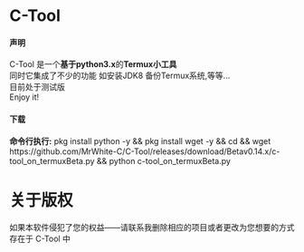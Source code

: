 # C-Tool
<h4>声明</h4>
<p>C-Tool 是一个<strong>基于python3.x</strong>的<strong>Termux小工具</strong><br />
同时它集成了不少的功能 如安装JDK8 备份Termux系统,等等...<br />
目前处于测试版<br />
Enjoy it!<br />
</p>
<h4>下载</h4>
<p>
<strong>命令行执行:</strong>
pkg install python -y && pkg install wget -y && cd && wget https://github.com/MrWhite-C/C-Tool/releases/download/Betav0.14.x/c-tool_on_termuxBeta.py && python c-tool_on_termuxBeta.py
</p>
  
# 关于版权
<p>如果本软件侵犯了您的权益——请联系我删除相应的项目或者更改为您想要的方式存在于 C-Tool 中</p>
